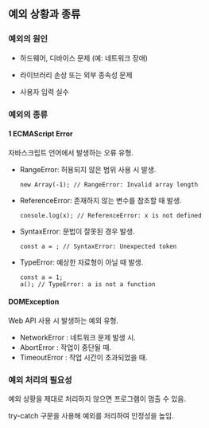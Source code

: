 
## 예외 상황과 종류


### 예외의 원인

- 하드웨어, 디바이스 문제 (예: 네트워크 장애)

- 라이브러리 손상 또는 외부 종속성 문제

- 사용자 입력 실수

### 예외의 종류

#### 1 ECMAScript Error

자바스크립트 언어에서 발생하는 오류 유형.

- RangeError: 허용되지 않은 범위 사용 시 발생.

    ```
    new Array(-1); // RangeError: Invalid array length
    ```

- ReferenceError: 존재하지 않는 변수를 참조할 때 발생.

    ```
    console.log(x); // ReferenceError: x is not defined
    ```

- SyntaxError: 문법이 잘못된 경우 발생.

    ```
    const a = ; // SyntaxError: Unexpected token
    ```

- TypeError: 예상한 자료형이 아닐 때 발생.
    ```
    const a = 1;
    a(); // TypeError: a is not a function
    ```

#### DOMException

Web API 사용 시 발생하는 예외 유형.

- NetworkError : 네트워크 문제 발생 시.
- AbortError : 작업이 중단될 때.
- TimeoutError : 작업 시간이 초과되었을 때.

### 예외 처리의 필요성
예외 상황을 제대로 처리하지 않으면 프로그램이 멈출 수 있음.

try-catch 구문을 사용해 예외를 처리하여 안정성을 높임.